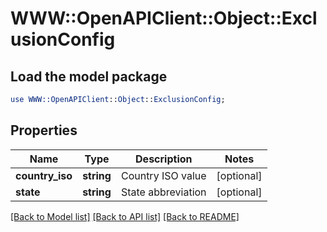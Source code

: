 # WWW::OpenAPIClient::Object::ExclusionConfig

## Load the model package
```perl
use WWW::OpenAPIClient::Object::ExclusionConfig;
```

## Properties
Name | Type | Description | Notes
------------ | ------------- | ------------- | -------------
**country_iso** | **string** | Country ISO value | [optional] 
**state** | **string** | State abbreviation | [optional] 

[[Back to Model list]](../README.md#documentation-for-models) [[Back to API list]](../README.md#documentation-for-api-endpoints) [[Back to README]](../README.md)


